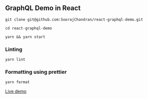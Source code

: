 ## GraphQL Demo in React

```
git clone git@github.com:SoorajChandran/react-graphql-demo.git

cd react-graphql-demo

yarn && yarn start
```

### Linting

```
yarn lint
```

### Formatting using prettier

```
yarn format
```

[Live demo](http://soorajchandran.me/react-graphql-demo)


